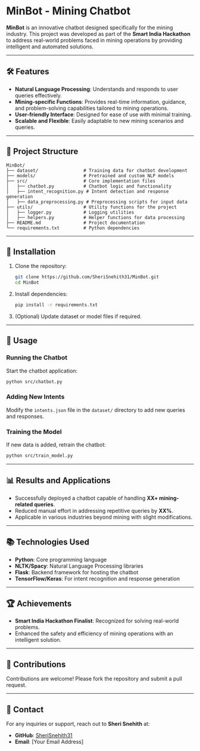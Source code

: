 
# MinBot - Mining Chatbot

**MinBot** is an innovative chatbot designed specifically for the mining industry. 
This project was developed as part of the **Smart India Hackathon** to address real-world problems faced in mining operations by providing intelligent and automated solutions.

---

## 🛠️ Features
- **Natural Language Processing**: Understands and responds to user queries effectively.
- **Mining-specific Functions**: Provides real-time information, guidance, and problem-solving capabilities tailored to mining operations.
- **User-friendly Interface**: Designed for ease of use with minimal training.
- **Scalable and Flexible**: Easily adaptable to new mining scenarios and queries.

---

## 📂 Project Structure
```
MinBot/
├── dataset/                 # Training data for chatbot development
├── models/                  # Pretrained and custom NLP models
├── src/                     # Core implementation files
│   ├── chatbot.py           # Chatbot logic and functionality
│   ├── intent_recognition.py # Intent detection and response generation
│   ├── data_preprocessing.py # Preprocessing scripts for input data
├── utils/                   # Utility functions for the project
│   ├── logger.py            # Logging utilities
│   ├── helpers.py           # Helper functions for data processing
├── README.md                # Project documentation
└── requirements.txt         # Python dependencies
```

---

## 🔧 Installation

1. Clone the repository:
   ```bash
   git clone https://github.com/SheriSnehith31/MinBot.git
   cd MinBot
   ```

2. Install dependencies:
   ```bash
   pip install -r requirements.txt
   ```

3. (Optional) Update dataset or model files if required.

---

## 🚀 Usage

### Running the Chatbot
Start the chatbot application:
```bash
python src/chatbot.py
```

### Adding New Intents
Modify the `intents.json` file in the `dataset/` directory to add new queries and responses.

### Training the Model
If new data is added, retrain the chatbot:
```bash
python src/train_model.py
```

---

## 📊 Results and Applications
- Successfully deployed a chatbot capable of handling **XX+ mining-related queries**.
- Reduced manual effort in addressing repetitive queries by **XX%**.
- Applicable in various industries beyond mining with slight modifications.

---

## 📚 Technologies Used
- **Python**: Core programming language
- **NLTK/Spacy**: Natural Language Processing libraries
- **Flask**: Backend framework for hosting the chatbot
- **TensorFlow/Keras**: For intent recognition and response generation

---

## 🏆 Achievements
- **Smart India Hackathon Finalist**: Recognized for solving real-world problems.
- Enhanced the safety and efficiency of mining operations with an intelligent solution.

---

## 🤝 Contributions
Contributions are welcome! Please fork the repository and submit a pull request.


---

## 📧 Contact
For any inquiries or support, reach out to **Sheri Snehith** at:
- **GitHub**: [SheriSnehith31](https://github.com/SheriSnehith31)
- **Email**: [Your Email Address]
